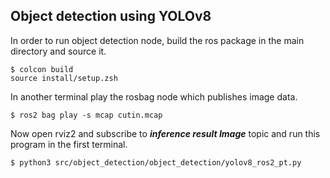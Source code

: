 ## Object detection using YOLOv8
In order to run object detection node, build the ros package in the main directory and source it.
```
$ colcon build
source install/setup.zsh
```
In another terminal play the rosbag node which publishes image data.
```
$ ros2 bag play -s mcap cutin.mcap
```
Now open rviz2 and subscribe to ***inference result Image*** topic and run this program in the first terminal.
```
$ python3 src/object_detection/object_detection/yolov8_ros2_pt.py
```